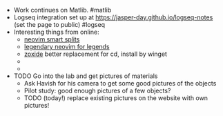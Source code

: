 - Work continues on Matlib. #matlib
- Logseq integration set up at https://jasper-day.github.io/logseq-notes (set the page to public) #logseq
- Interesting things from online:
	- [neovim smart splits](https://neovimcraft.com/plugin/mrjones2014/smart-splits.nvim/index.html)
	- [legendary neovim for legends](https://github.com/mrjones2014/legendary.nvim)
	- [zoxide](https://github.com/ajeetdsouza/zoxide) better replacement for cd, install by winget
	-
	-
- TODO Go into the lab and get pictures of materials
	- Ask Havish for his camera to get some good pictures of the objects
	- Pilot study: good enough pictures of a few objects?
	- TODO (today!) replace existing pictures on the website with own pictures!